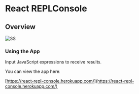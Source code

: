 # React REPLConsole

## Overview

![SS](http://i.imgur.com/LimDMta.png)
### Using the App

Input JavaScript expressions to receive results.

You can view the app here:

[https://react-repl-console.herokuapp.com/](https://react-repl-console.herokuapp.com/)

